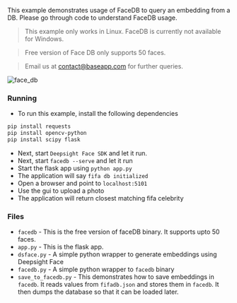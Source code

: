 This example demonstrates usage of FaceDB to query an embedding from a DB.  Please go through code to understand FaceDB usage.

> This example only works in Linux.  FaceDB is currently not available for Windows.  

> Free version of Face DB only supports 50 faces.

> Email us at contact@baseapp.com for further queries.

![face_db](https://github.com/baseapp/DeepSight-Face-Recognition-SDK/blob/master/examples/face_db/static/gen/2018-07-31_144814.jpg)


### Running

* To run this example, install the following dependencies

```sh
pip install requests 
pip install opencv-python
pip install scipy flask
```
* Next, start `Deepsight Face SDK` and let it run.
* Next, start `facedb --serve` and let it run
* Start the flask app using `python app.py`
* The application will say `fifa db initialized`
* Open a browser and point to `localhost:5101`
* Use the gui to upload a photo
* The application will return closest matching fifa celebrity

### Files

* `facedb` - This is the free version of faceDB binary.  It supports upto 50 faces.
* `app.py` - This is the flask app.
* `dsface.py` - A simple python wrapper to generate embeddings using Deepsight Face
* `facedb.py` - A simple python wrapper to `facedb` binary
*  `save_to_facedb.py` - This demonstrates how to save embeddings in `facedb`.  It reads values from `fifadb.json` and stores them in `facedb`.  It then dumps the database so that it can be loaded later.
